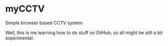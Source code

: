 # myCCTV
Simple browser based CCTV system

Well, this is me learning how to do stuff on GitHub; so all might be still a bit experimental. 
